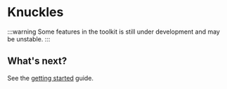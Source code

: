 # Knuckles

:::warning
Some features in the toolkit is still under development and may be unstable.
:::

<!-- @include: @/docs/parts/intro.md -->

## What's next?

See the [getting started](/docs/getting-started) guide.
